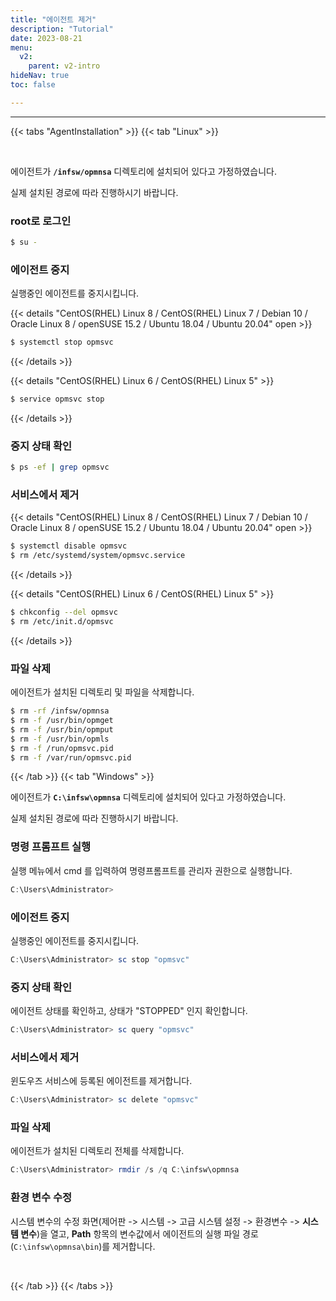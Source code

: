 ```yaml
---
title: "에이전트 제거"
description: "Tutorial"
date: 2023-08-21
menu:
  v2:
    parent: v2-intro
hideNav: true
toc: false

---
```

---

{{< tabs "AgentInstallation" >}}
{{< tab "Linux" >}} 

<br>

에이전트가 **``/infsw/opmnsa``** 디렉토리에 설치되어 있다고 가정하였습니다.

실제 설치된 경로에 따라 진행하시기 바랍니다.


### root로 로그인

```bash
$ su -
```

### 에이전트 중지

실행중인 에이전트를 중지시킵니다.

{{< details "CentOS(RHEL) Linux 8 / CentOS(RHEL) Linux 7 / Debian 10 / Oracle Linux 8 / openSUSE 15.2 / Ubuntu 18.04 / Ubuntu 20.04" open >}}
```bash
$ systemctl stop opmsvc
```
{{< /details >}}

{{< details "CentOS(RHEL) Linux 6 / CentOS(RHEL) Linux 5"  >}}
```bash
$ service opmsvc stop
```
{{< /details >}}


### 중지 상태 확인

```bash
$ ps -ef | grep opmsvc
```

### 서비스에서 제거

{{< details "CentOS(RHEL) Linux 8 / CentOS(RHEL) Linux 7 / Debian 10 / Oracle Linux 8 / openSUSE 15.2 / Ubuntu 18.04 / Ubuntu 20.04" open >}}
```bash
$ systemctl disable opmsvc
$ rm /etc/systemd/system/opmsvc.service
```
{{< /details >}}


{{< details "CentOS(RHEL) Linux 6 / CentOS(RHEL) Linux 5"  >}}
```bash
$ chkconfig --del opmsvc
$ rm /etc/init.d/opmsvc
```
{{< /details >}}


### 파일 삭제

에이전트가 설치된 디렉토리 및 파일을 삭제합니다.

```bash
$ rm -rf /infsw/opmnsa
$ rm -f /usr/bin/opmget
$ rm -f /usr/bin/opmput
$ rm -f /usr/bin/opmls
$ rm -f /run/opmsvc.pid
$ rm -f /var/run/opmsvc.pid
```

{{< /tab >}}
{{< tab "Windows" >}} 

에이전트가 **``C:\infsw\opmnsa``** 디렉토리에 설치되어 있다고 가정하였습니다.

실제 설치된 경로에 따라 진행하시기 바랍니다.

### 명령 프롬프트 실행

실행 메뉴에서 cmd 를 입력하여 명령프롬프트를 관리자 권한으로 실행합니다.

```powershell
C:\Users\Administrator> 
```

### 에이전트 중지

실행중인 에이전트를 중지시킵니다.

```powershell
C:\Users\Administrator> sc stop "opmsvc"

```

### 중지 상태 확인

에이전트 상태를 확인하고, 상태가 "STOPPED" 인지 확인합니다.

```powershell
C:\Users\Administrator> sc query "opmsvc"
```

### 서비스에서 제거

윈도우즈 서비스에 등록된 에이전트를 제거합니다.

```powershell
C:\Users\Administrator> sc delete "opmsvc"
```

### 파일 삭제

에이전트가 설치된 디렉토리 전체를 삭제합니다.

```powershell
C:\Users\Administrator> rmdir /s /q C:\infsw\opmnsa
```

### 환경 변수 수정

시스템 변수의 수정 화면(제어판 -> 시스템 -> 고급 시스템 설정 -> 환경변수 -> **시스템 변수**)을 열고,
**Path** 항목의 변수값에서 에이전트의 실행 파일 경로(`C:\infsw\opmnsa\bin`)를 제거합니다.

<br>

{{< /tab >}}
{{< /tabs >}}